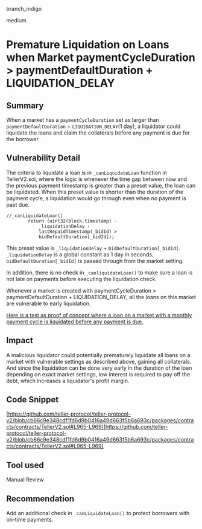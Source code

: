 branch_indigo

medium

# Premature Liquidation on Loans when Market paymentCycleDuration > paymentDefaultDuration + LIQUIDATION_DELAY

## Summary
When a market has a `paymentCycleDuration` set as larger than `paymentDefaultDuration` + `LIQUIDATION_DELAY`(1 day), a liquidator could liquidate the loans and claim the collaterals before any payment is due for the borrower.
## Vulnerability Detail
The criteria to liquidate a loan is in `_canLiquidateLoan` function in TellerV2.sol, where the logic is whenever the time gap between now and the previous payment timestamp is greater than a preset value, the loan can be liquidated. When this preset value is shorter than the duration of the payment cycle, a liquidation would go through even when no payment is past due.

```solidity
//_canLiquidateLoan()
        return (uint32(block.timestamp) -
            _liquidationDelay -
            lastRepaidTimestamp(_bidId) >
            bidDefaultDuration[_bidId]);
```
This preset value is `_liquidationDelay` + `bidDefaultDuration[_bidId]`.  `_liquidationDelay` is a global constant as 1 day in seconds. `bidDefaultDuration[_bidId]` is passed through from the market setting. 

In addition, there is no check in `_canliquidateLoan()` to make sure a loan is not late on payments before executing the liquidation check.

Whenever a market is created with paymentCycleDuration > paymentDefaultDuration + LIQUIDATION_DELAY, all the loans on this market are vulnerable to early liquidation. 

[Here is a test as proof of concept where a loan on a market with a monthly payment cycle is liquidated before any payment is due. ](https://gist.github.com/bzpassersby/c4512c69655fd711bd0db6b5cf0ed436)
## Impact
A malicious liquidator could potentially prematurely liquidate all loans on a market with vulnerable settings as described above, gaining all collaterals. And since the liquidation can be done very early in the duration of the loan depending on exact market settings, low interest is required to pay off the debt, which increases a liquidator's profit margin.
## Code Snippet
[https://github.com/teller-protocol/teller-protocol-v2/blob/cb66c9e348cdf1fd6d9b0416a49d663f5b6a693c/packages/contracts/contracts/TellerV2.sol#L965-L969](https://github.com/teller-protocol/teller-protocol-v2/blob/cb66c9e348cdf1fd6d9b0416a49d663f5b6a693c/packages/contracts/contracts/TellerV2.sol#L965-L969)

## Tool used

Manual Review

## Recommendation
Add an additional check in `_canLiquidateLoan()` to protect borrowers with on-time payments.